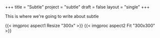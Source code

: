 +++
title = "Subtle"
project = "subtle"
draft = false
layout = "single"
+++


This is where we're going to write about subtle

<!-- ![aspect 1](/subtle/aspect1.png) -->
<!-- ![aspect 2](/subtle/aspect2.png) -->

{{< imgproc aspect1 Resize "300x" >}}
{{< imgproc aspect2 Fit "300x300" >}}